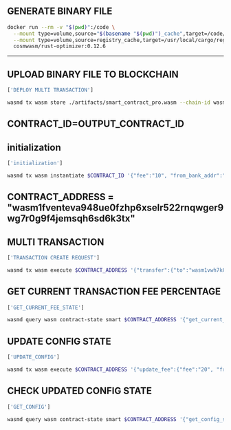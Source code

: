 ## GENERATE BINARY FILE
```sh
docker run --rm -v "$(pwd)":/code \
  --mount type=volume,source="$(basename "$(pwd)")_cache",target=/code/target \
  --mount type=volume,source=registry_cache,target=/usr/local/cargo/registry \
  cosmwasm/rust-optimizer:0.12.6

```
--------------------------------------------------------------------------------
## UPLOAD BINARY FILE TO BLOCKCHAIN

```sh
['DEPLOY MULTI TRANSACTION']

wasmd tx wasm store ./artifacts/smart_contract_pro.wasm --chain-id wasmd --gas 7000000 --from alice

```

## CONTRACT_ID=OUTPUT_CONTRACT_ID


## **initialization**
```sh
['initialization']

wasmd tx wasm instantiate $CONTRACT_ID '{"fee":"10", "from_bank_addr":"wasm1me8cu9jh0kkwtjvp0tuuuxdarf5pxtffwpvtwg","from_bank_fee":"40","to_bank_addr":"wasm1exr27xs5tl3t7hfj6kdt5hq3fxnd4ccqu2c4e0","to_bank_fee":"40","service_addr":"wasm14qaff2nct5zlj07c7m0fqnsqclsdan4pugdg9j","service_fee":"20"}' --label "transactionContract" --amount 10stake --no-admin --chain-id wasmd --from alice

```

## CONTRACT_ADDRESS = "wasm1fventeva948ue0fzhp6xselr522rnqwger9wg7r0g9f4jemsqh6sd6k3tx"

## MULTI TRANSACTION 

```sh
['TRANSACTION CREATE REQUEST']

wasmd tx wasm execute $CONTRACT_ADDRESS '{"transfer":{"to":"wasm1vwh7k0l4gggnsl0we0tzaq9lfhpsqm456xafpu"}}' --amount 200stake --chain-id wasmd --from alice

```

 ## GET CURRENT TRANSACTION FEE PERCENTAGE 

```sh
['GET_CURRENT_FEE_STATE']

wasmd query wasm contract-state smart $CONTRACT_ADDRESS '{"get_current_fee_state":{}}' --chain-id wasmd

```

## UPDATE CONFIG STATE

```sh
['UPDATE_CONFIG']

wasmd tx wasm execute $CONTRACT_ADDRESS '{"update_fee":{"fee":"20", "from_bank_addr":"wasm1me8cu9jh0kkwtjvp0tuuuxdarf5pxtffwpvtwg","sender_bank_fee":"45","receiver_bank_addr":"wasm1exr27xs5tl3t7hfj6kdt5hq3fxnd4ccqu2c4e0","receiver_bank_fee":"45","service_addr":"wasm14qaff2nct5zlj07c7m0fqnsqclsdan4pugdg9j","service_fee":"10"}}' --chain-id wasmd --from alice

```
## CHECK UPDATED CONFIG STATE

```sh
['GET_CONFIG']

wasmd query wasm contract-state smart $CONTRACT_ADDRESS '{"get_config_state":{}}' --chain-id wasmd -o json | jq

```
